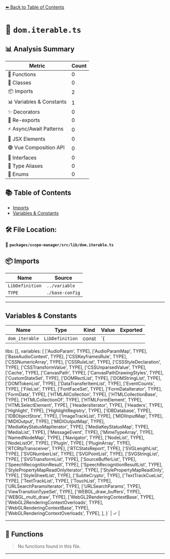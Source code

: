 [⬅️ Back to Table of Contents](../../../../index.md)

# 📄 `dom.iterable.ts`

## 📊 Analysis Summary

| Metric | Count |
|--------|-------|
| 🔧 Functions | 0 |
| 🧱 Classes | 0 |
| 📦 Imports | 2 |
| 📊 Variables & Constants | 1 |
| ✨ Decorators | 0 |
| 🔄 Re-exports | 0 |
| ⚡ Async/Await Patterns | 0 |
| 💠 JSX Elements | 0 |
| 🟢 Vue Composition API | 0 |
| 📐 Interfaces | 0 |
| 📑 Type Aliases | 0 |
| 🎯 Enums | 0 |

## 📚 Table of Contents

- [Imports](#imports)
- [Variables & Constants](#variables-constants)

## 🛠️ File Location:
📂 **`packages/scope-manager/src/lib/dom.iterable.ts`**

## 📦 Imports

| Name | Source |
|------|--------|
| `LibDefinition` | `../variable` |
| `TYPE` | `./base-config` |


---

## Variables & Constants

| Name | Type | Kind | Value | Exported |
|------|------|------|-------|----------|
| `dom_iterable` | `LibDefinition` | const | `{
  libs: [],
  variables: [
    ['AudioParam', TYPE],
    ['AudioParamMap', TYPE],
    ['BaseAudioContext', TYPE],
    ['CSSKeyframesRule', TYPE],
    ['CSSNumericArray', TYPE],
    ['CSSRuleList', TYPE],
    ['CSSStyleDeclaration', TYPE],
    ['CSSTransformValue', TYPE],
    ['CSSUnparsedValue', TYPE],
    ['Cache', TYPE],
    ['CanvasPath', TYPE],
    ['CanvasPathDrawingStyles', TYPE],
    ['CustomStateSet', TYPE],
    ['DOMRectList', TYPE],
    ['DOMStringList', TYPE],
    ['DOMTokenList', TYPE],
    ['DataTransferItemList', TYPE],
    ['EventCounts', TYPE],
    ['FileList', TYPE],
    ['FontFaceSet', TYPE],
    ['FormDataIterator', TYPE],
    ['FormData', TYPE],
    ['HTMLAllCollection', TYPE],
    ['HTMLCollectionBase', TYPE],
    ['HTMLCollectionOf', TYPE],
    ['HTMLFormElement', TYPE],
    ['HTMLSelectElement', TYPE],
    ['HeadersIterator', TYPE],
    ['Headers', TYPE],
    ['Highlight', TYPE],
    ['HighlightRegistry', TYPE],
    ['IDBDatabase', TYPE],
    ['IDBObjectStore', TYPE],
    ['ImageTrackList', TYPE],
    ['MIDIInputMap', TYPE],
    ['MIDIOutput', TYPE],
    ['MIDIOutputMap', TYPE],
    ['MediaKeyStatusMapIterator', TYPE],
    ['MediaKeyStatusMap', TYPE],
    ['MediaList', TYPE],
    ['MessageEvent', TYPE],
    ['MimeTypeArray', TYPE],
    ['NamedNodeMap', TYPE],
    ['Navigator', TYPE],
    ['NodeList', TYPE],
    ['NodeListOf', TYPE],
    ['Plugin', TYPE],
    ['PluginArray', TYPE],
    ['RTCRtpTransceiver', TYPE],
    ['RTCStatsReport', TYPE],
    ['SVGLengthList', TYPE],
    ['SVGNumberList', TYPE],
    ['SVGPointList', TYPE],
    ['SVGStringList', TYPE],
    ['SVGTransformList', TYPE],
    ['SourceBufferList', TYPE],
    ['SpeechRecognitionResult', TYPE],
    ['SpeechRecognitionResultList', TYPE],
    ['StylePropertyMapReadOnlyIterator', TYPE],
    ['StylePropertyMapReadOnly', TYPE],
    ['StyleSheetList', TYPE],
    ['SubtleCrypto', TYPE],
    ['TextTrackCueList', TYPE],
    ['TextTrackList', TYPE],
    ['TouchList', TYPE],
    ['URLSearchParamsIterator', TYPE],
    ['URLSearchParams', TYPE],
    ['ViewTransitionTypeSet', TYPE],
    ['WEBGL_draw_buffers', TYPE],
    ['WEBGL_multi_draw', TYPE],
    ['WebGL2RenderingContextBase', TYPE],
    ['WebGL2RenderingContextOverloads', TYPE],
    ['WebGLRenderingContextBase', TYPE],
    ['WebGLRenderingContextOverloads', TYPE],
  ],
}` | ✓ |


---

## 🔧 Functions

> No functions found in this file.


---